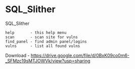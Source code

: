 # SQL_Slither
SQL_Slither


    help       - this help menu
    scan       - scan site for vulns
    find_panel - find admin panel/logins
    vulns      - list all found vulns


Download - https://drive.google.com/file/d/0BxK09co0m6-_SFMzc19sMTJOWVk/view?usp=sharing
